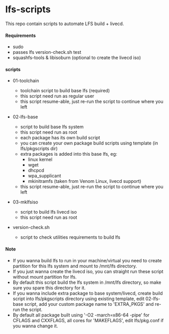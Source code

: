 # lfs-scripts

This repo contain scripts to automate LFS build + livecd.

#### Requirements

* sudo
* passes lfs version-check.sh test
* squashfs-tools & libisoburn (optional to create the livecd iso)

#### scripts

* 01-toolchain
  - toolchain script to build base lfs (required)
  - this script need run as regular user
  - this script resume-able, just re-run the script to continue where you left
  
* 02-lfs-base
  - script to build base lfs system
  - this script need run as root
  - each package has its own build script
  - you can create your own package build scripts using template (in lfs/pkgscripts dir)
  - extra packages is added into this base lfs, eg:
    - linux kernel
    - wget
    - dhcpcd
    - wpa_supplicant
    - mkinitramfs (taken from Venom Linux, livecd support)
  - this script resume-able, just re-run the script to continue where you left
    
* 03-mklfsiso
  - script to build lfs livecd iso
  - this script need run as root
  
* version-check.sh
  - script to check utilities requirements to build lfs

#### Note

* If you wanna build lfs to run in your machine/virtual you need to create partition for this lfs system and mount to /mnt/lfs directory.
* If you just wanna create the livecd iso, you can straight run these script without mount partition for lfs.
* By default this script build the lfs system in /mnt/lfs directory, so make sure you spare this directory for it.
* If you wanna include extra package to base system/livecd, create build script into lfs/pkgscripts directory using existing template, edit 02-lfs-base script, add your custom package name to 'EXTRA_PKGS' and re-run the script.
* By default all package built using '-O2 -march=x86-64 -pipe' for CFLAGS and CXXFLAGS, all cores for 'MAKEFLAGS', edit lfs/pkg.conf if you wanna change it.
